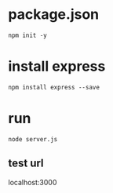 
# package.json
```
npm init -y
```
# install express
```
npm install express --save
```

# run
```
node server.js
```

## test url
localhost:3000